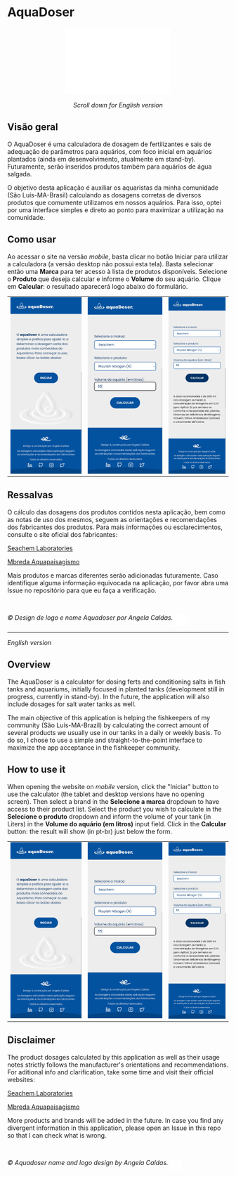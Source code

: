 # AquaDoser

<div align="center">
  <img src="assets/images/aquadoser_white.svg" height="150">

_Scroll down for English version_

</div>

## Visão geral

O AquaDoser é uma calculadora de dosagem de fertilizantes e sais de adequação de parâmetros para aquários, com foco inicial em aquários plantados (ainda em desenvolvimento, atualmente em stand-by). Futuramente, serão inseridos produtos também para aquários de água salgada.

O objetivo desta aplicação é auxiliar os aquaristas da minha comunidade (São Luís-MA-Brasil) calculando as dosagens corretas de diversos produtos que comumente utilizamos em nossos aquários. Para isso, optei por uma interface simples e direto ao ponto para maximizar a utilização na comunidade.

## Como usar

Ao acessar o site na versão _mobile_, basta clicar no botão Iniciar para utilizar a calculadora (a versão desktop não possui esta tela). Basta selecionar então uma **Marca** para ter acesso à lista de produtos disponíveis. Selecione o **Produto** que deseja calcular e informe o **Volume** do seu aquário. Clique em **Calcular**: o resultado aparecerá logo abaixo do formulário.

<table>
  <tr valign="top">
    <td><img src="https://raw.githubusercontent.com/sucodelarangela/aquadoser/master/assets/images/screen_1.png" alt="Tela inicial do Aquadoser" ></td>
    <td><img src="https://raw.githubusercontent.com/sucodelarangela/aquadoser/master/assets/images/screen_2.png" alt="Tela inicial do Aquadoser" ></td>
    <td><img src="https://raw.githubusercontent.com/sucodelarangela/aquadoser/master/assets/images/screen_3.png" alt="Tela inicial do Aquadoser" ></td>
  </tr>
</table>

## Ressalvas

O cálculo das dosagens dos produtos contidos nesta aplicação, bem como as notas de uso dos mesmos, seguem as orientações e recomendações dos fabricantes dos produtos. Para mais informações ou esclarecimentos, consulte o site oficial dos fabricantes:

[Seachem Laboratories](https://www.seachem.com/)

[Mbreda Aquapaisagismo](https://www.mbreda.com.br/)

Mais produtos e marcas diferentes serão adicionadas futuramente. Caso identifique alguma informação equivocada na aplicação, por favor abra uma Issue no repositório para que eu faça a verificação.

<br>

_© Design de logo e nome Aquadoser por Angela Caldas._ <span><img src="assets/images/ac_logo_white.svg" height="28" align="top"></span>

---

_English version_

## Overview

The AquaDoser is a calculator for dosing ferts and conditioning salts in fish tanks and aquariums, initially focused in planted tanks (development still in progress, currently in stand-by). In the future, the application will also include dosages for salt water tanks as well.

The main objective of this application is helping the fishkeepers of my community (São Luís-MA-Brazil) by calculating the correct amount of several products we usually use in our tanks in a daily or weekly basis. To do so, I chose to use a simple and straight-to-the-point interface to maximize the app acceptance in the fishkeeper community.

## How to use it

When opening the website on _mobile_ version, click the "Iniciar" button to use the calculator (the tablet and desktop versions have no opening screen). Then select a brand in the **Selecione a marca** dropdown to have access to their product list. Select the product you wish to calculate in the **Selecione o produto** dropdown and inform the volume of your tank (in Liters) in the **Volume do aquário (em litros)** input field. Click in the **Calcular** button: the result will show (in pt-br) just below the form.

<table>
  <tr valign="top">
    <td><img src="https://raw.githubusercontent.com/sucodelarangela/aquadoser/master/assets/images/screen_1.png" alt="Tela inicial do Aquadoser" ></td>
    <td><img src="https://raw.githubusercontent.com/sucodelarangela/aquadoser/master/assets/images/screen_2.png" alt="Tela inicial do Aquadoser" ></td>
    <td><img src="https://raw.githubusercontent.com/sucodelarangela/aquadoser/master/assets/images/screen_3.png" alt="Tela inicial do Aquadoser" ></td>
  </tr>
</table>

## Disclaimer

The product dosages calculated by this application as well as their usage notes strictly follows the manufacturer's orientations and recommendations. For aditional info and clarification, take some time and visit their official websites:

[Seachem Laboratories](https://www.seachem.com/)

[Mbreda Aquapaisagismo](https://www.mbreda.com.br/)

More products and brands will be added in the future. In case you find any divergent information in this application, please open an Issue in this repo so that I can check what is wrong.

<br>

_© Aquadoser name and logo design by Angela Caldas._ <span><img src="assets/images/ac_logo_white.svg" height="28" align="top"></span>
